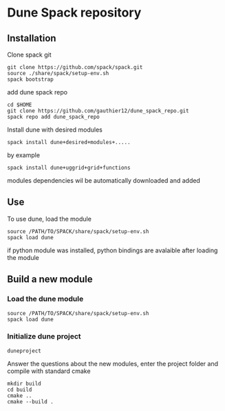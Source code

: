 # Dune Spack repository
## Installation
Clone spack git
```
git clone https://github.com/spack/spack.git
source ./share/spack/setup-env.sh
spack bootstrap
```
add dune spack repo
```
cd $HOME
git clone https://github.com/gauthier12/dune_spack_repo.git
spack repo add dune_spack_repo
```
Install dune with desired modules
```
spack install dune+desired+modules+.....
```
by example
```
spack install dune+uggrid+grid+functions
```
modules dependencies wil be automatically downloaded and added

## Use 
To use dune, load the module
```
source /PATH/TO/SPACK/share/spack/setup-env.sh
spack load dune
```
if python module was installed, python bindings are avalaible after loading the module

## Build a new module
### Load the dune module
```
source /PATH/TO/SPACK/share/spack/setup-env.sh
spack load dune
```
### Initialize dune project
```
duneproject
```
Answer the questions about the new modules, enter the project folder and compile with standard cmake
```
mkdir build
cd build 
cmake ..
cmake --build .
```
